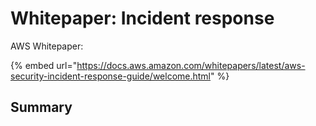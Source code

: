 # Whitepaper: Incident response

AWS Whitepaper:&#x20;

{% embed url="https://docs.aws.amazon.com/whitepapers/latest/aws-security-incident-response-guide/welcome.html" %}

## Summary&#x20;

